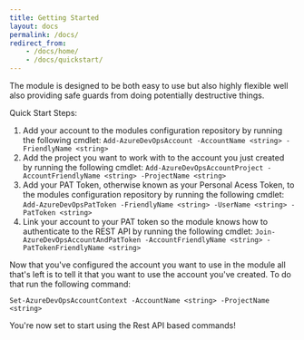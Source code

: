 ```yaml
---
title: Getting Started
layout: docs
permalink: /docs/
redirect_from:
    - /docs/home/
    - /docs/quickstart/
---
```


The module is designed to be both easy to use but also highly flexible well also providing safe guards from doing potentially destructive things.

Quick Start Steps:

1. Add your account to the modules configuration repository by running the following cmdlet:
`Add-AzureDevOpsAccount -AccountName <string> -FriendlyName <string>`
2. Add the project you want to work with to the account you just created by running the following cmdlet:
`Add-AzureDevOpsAccountProject -AccountFriendlyName <string> -ProjectName <string>`
3. Add your PAT Token, otherwise known as your Personal Acess Token, to the modules configuration repository by running the following cmdlet:
`Add-AzureDevOpsPatToken -FriendlyName <string> -UserName <string> -PatToken <string>`
4. Link your account to your PAT token so the module knows how to authenticate to the REST API by running the following cmdlet:
`Join-AzureDevOpsAccountAndPatToken -AccountFriendlyName <string> -PatTokenFriendlyName <string>`

Now that you've configured the account you want to use in the module all that's left is to tell it that you want to use the account you've created.  To do that run the following command:

`Set-AzureDevOpsAccountContext -AccountName <string> -ProjectName <string>`

You're now set to start using the Rest API based commands!